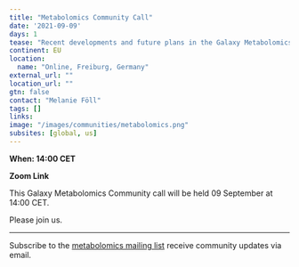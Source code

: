 ```yaml
---
title: "Metabolomics Community Call"
date: '2021-09-09'
days: 1
tease: "Recent developments and future plans in the Galaxy Metabolomics community"
continent: EU
location:
  name: "Online, Freiburg, Germany"
external_url: ""
location_url: ""
gtn: false
contact: "Melanie Föll"
tags: []
links:
image: "/images/communities/metabolomics.png"
subsites: [global, us]
---
```


**When: 14:00 CET**

**Zoom Link**

This Galaxy Metabolomics Community call will be held 09 September at 14:00 CET.

Please join us.

---

Subscribe to the [metabolomics mailing list](https://lists.galaxyproject.org/lists/metabolomics.lists.galaxyproject.org/) receive community updates via email.

